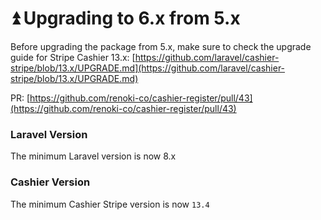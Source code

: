 # ⏫ Upgrading to 6.x from 5.x

Before upgrading the package from 5.x, make sure to check the upgrade guide for Stripe Cashier 13.x: [https://github.com/laravel/cashier-stripe/blob/13.x/UPGRADE.md](https://github.com/laravel/cashier-stripe/blob/13.x/UPGRADE.md)

PR: [https://github.com/renoki-co/cashier-register/pull/43](https://github.com/renoki-co/cashier-register/pull/43)

### Laravel Version

The minimum Laravel version is now 8.x

### Cashier Version

The minimum Cashier Stripe version is now `13.4`
